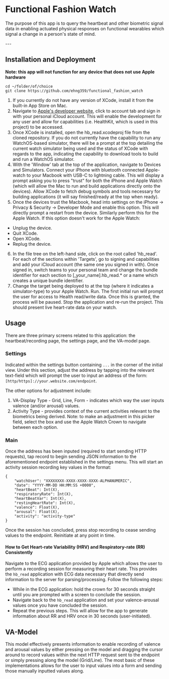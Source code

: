 # Functional Fashion Watch
<p> The purpose of this app is to query the heartbeat and other biometric signal data in enabling actuated physical responses on functional wearables which signal a change in a person's state of mind. </p>
---

## Installation and Deployment
<b>Note: this app will not function for any device that does not use Apple hardware</b>

```
cd ~/folder/of/choice
git clone https://github.com/ehng359/functional_fashion_watch
```

1. If you currently do not have any version of XCode, install it from the built-in App Store on Mac.
2. Navigate to [Apple's developer website](https://developer.apple.com/), click to account tab and sign in with your personal iCloud account. This will enable the development for any user and allow for capabilities (i.e. HealthKit, which is used in this project) to be accessed.
3. Once XCode is installed, open the hb_read.xcodeproj file from the cloned repository. If you do not currently have the capability to run any WatchOS-based simulator, there will be a prompt at the top detailing the current watch simulator being used and the status of XCode with regards to the app, indicating the capability to download tools to build and run a WatchOS simulator.
4. With the 'Window' tab at the top of the application, navigate to Devices and Simulators. Connect your iPhone with bluetooth connected Apple-watch to your Macbook with USB-C to lightning cable. This will display a prompt asking you to press "trust" for both the iPhone and Apple Watch (which will allow the Mac to run and build applications directly onto the devices). Allow XCode to fetch debug symbols and tools necessary for building applications (it will say finished/ready at the top when ready).
5. Once the devices trust the Macbook, head into settings on the iPhone -> Privacy & Security -> Developer Mode and enable this option. This will directly prompt a restart from the device. Similarly perform this for the Apple Watch. If this option doesn't work for the Apple Watch:
* Unplug the device.
* Quit XCode.
* Open XCode.
* Replug the device.

6. In the file tree on the left-hand side, click on the root called 'hb_read'. For each of the sections within 'Targets', go to signing and capabilities and add your iCloud account (the same one you signed in with). Once signed in, switch teams to your personal team and change the bundle identifier for each section to [_your_name].hb_read.* or a name which creates a unique bundle identifier.
7. Change the target being deployed to at the top (where it indicates a simulator-type) to your Apple Watch. Run. The first initial run will prompt the user for access to Health read/write data. Once this is granted, the process will be paused. Stop the application and re-run the project. This should present live heart-rate data on your watch.

## Usage
There are three primary screens related to this application: the heartbeat/recording page, the settings page, and the VA-model page.

### Settings
Indicated within the settings button containing `...` in the corner of the initial view. Under this section, adjust the address by tapping into the relevant text-field which will prompt the user to input an address of the form: `[http/https]://your.website.com/endpoint`.

The other options for adjustment include: 
1. VA-Display Type - Grid, Line, Form - indicates which way the user inputs valence (and/or arousal) values.
2. Activity Type - provides context of the current activities relevant to the biometrics being derived.
Note: to make an adjustment in this picker field, select the box and use the Apple Watch Crown to navigate between each option.

### Main
Once the address has been inputed (required to start sending HTTP requests), tap record to begin sending JSON information to the aforementioned endpoint established in the settings menu. This will start an activity session recording key values in the format:
```
{
    "watchUser": "XXXXXXXX-XXXX-XXXX-XXXX-ALPHANUMERIC",
    "date": "YYYY-MM-DD HH:MM:SS +0000",
    "heartBeat": Int(X),
    "respiratoryRate": Int(X),
    "heartBeatVar": Int(X),
    "restingHeartRate": Int(X),
    "valence": Float(X),
    "arousal": Float(X),
    "activity": "activity-type"
}
```
Once the session has concluded, press stop recording to cease sending values to the endpoint. Reinitiate at any point in time.

#### How to Get Heart-rate Variability (HRV) and Respiratory-rate (RR) Consistently
Navigate to the ECG application provided by Apple which allows the user to perform a recording session for measuring their heart rate. This provides the `hb_read` application with ECG data necessary that directly send information to the server for parsing/processing. Follow the following steps:
- While in the ECG application: hold the crown for 30 seconds straight until you are prompted with a screen to conclude the session.
- Navigate back to the `hb_read` application and set your valence-arousal values once you have concluded the session.
- Repeat the previous steps. This will allow for the app to generate information about RR and HRV once in 30 seconds (user-initiated).

## VA-Model
This model effectively presents information to enable recording of valence and arousal values by either pressing on the model and dragging the cursor around to record values within the next HTTP request sent to the endpoint or simply pressing along the model (Grid/Line). The most basic of these implementations allows for the user to input values into a form and sending those manually inputted values along.
